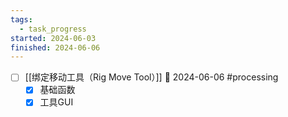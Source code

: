 ```yaml
---
tags:
  - task_progress
started: 2024-06-03
finished: 2024-06-06
---
```

- [ ] [[绑定移动工具（Rig Move Tool）]] 📅 2024-06-06 #processing  
	- [x] 基础函数
	- [x] 工具GUI
